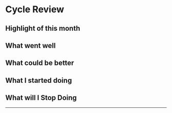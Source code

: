 # Cycle Review
## Highlight of this month
## What went well
## What could be better
## What I started doing
## What will I Stop Doing
---
